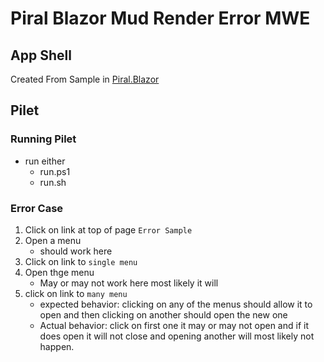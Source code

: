 # Piral Blazor Mud Render Error MWE

## App Shell
Created From Sample in [Piral.Blazor](https://github.com/smapiot/Piral.Blazor/tree/blazor-8.0/example/app-shell) 


## Pilet 
### Running Pilet
* run either 
  * run.ps1
  * run.sh
  
### Error Case

1. Click on link at top of page `Error Sample` 
2. Open a menu
   * should work here
3. Click on link to `single menu`
4. Open thge menu
   * May or may not work here most likely it will
5. click on link to `many menu`
   * expected behavior: clicking on any of the menus should allow it to open and then clicking on another should open the new one
   * Actual behavior: click on first one it may or may not open and if it does open it will not close and opening another will most likely not happen.